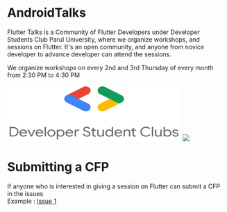 # AndroidTalks

Flutter Talks is a Community of Flutter Developers under Developer Students Club Parul University, where we organize workshops, and sessions on Flutter. It's an open community, and anyone from novice developer to advance developer can attend the sessions.

We organize workshops on every 2nd and 3rd Thursday of every month from 2:30 PM to 4:30 PM


<img src="./img/dsc-vertical-poster.png" width="400" height="130">     <img src="./img/flutter.jpg" width="400">



# Submitting a CFP

If anyone who is interested in giving a session on Flutter can submit a CFP in the issues
<br>Example : [Issue 1](https://github.com/dsc-paruluniversity/Flutter-Talks/issues/1)
